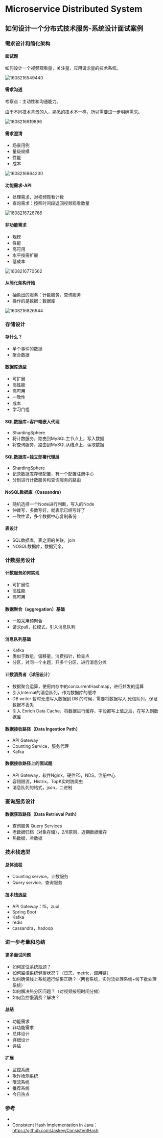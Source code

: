 # Microservice Distributed System

## 如何设计一个分布式技术服务-系统设计面试案例

### 需求设计和简化架构

#### 面试题

如何设计一个视频观看量，关注量，应用请求量的技术系统。

![1608216549440](MicroserviceDistributedSystem.assets/1608216549440.png)



#### 需求沟通

考察点：主动性和沟通能力。

由于不同技术背景的人，熟悉的技术不一样，所以需要进一步明确需求。

![1608216619896](MicroserviceDistributedSystem.assets/1608216619896.png)



#### 需求澄清

- 场景用例
- 量级规模
- 性能
- 成本

![1608216664230](MicroserviceDistributedSystem.assets/1608216664230.png)



#### 功能需求-API

- 处理需求，对视频观看计数
- 查询需求：按照时间段返回视频观看数量

![1608216726766](MicroserviceDistributedSystem.assets/1608216726766.png)





#### 非功能需求

- 规模
- 性能
- 高可用
- 水平按需扩展
- 低成本

![1608216770562](MicroserviceDistributedSystem.assets/1608216770562.png)



#### 从简化架构开始

- 抽象出的服务：计数服务，查询服务
- 操作的是数据：数据库

![1608216826944](MicroserviceDistributedSystem.assets/1608216826944.png)



### 存储设计

#### 存什么？

- 单个事件的数据
- 聚合数据



#### 数据库选型

- 可扩展
- 高性能
- 高可用
- 一致性
- 成本
- 学习门槛





#### SQL数据库+客户端嵌入代理

- ShardingSphere
- 将计数服务，路由到MySQL主节点上，写入数据
- 将查询服务，路由到MySQL从结点上，读取数据





#### SQL数据库+独立部署代理层

- ShardingSphere
- 记录数据库存储配置，有一个配置注册中心
- 分别进行计数服务和查询服务的路由





#### NoSQL数据库（Cassandra）

- 随机选择一个Node进行判断，写入的Node
- 仲裁写，多数写好，就表示已经写好了
- 一致性读，多个数据中心复制备份





#### 表设计

- SQL数据库，表之间的关联，join
- NOSQL数据库，数据冗余，





### 计数服务设计

#### 计数服务如何实现

- 可扩展性
- 高性能
- 高可用



#### 数据聚合（aggregation）基础

- 一般采用预聚合
- 请求pull，拉模式，引入消息队列



#### 消息队列基础

- Kafka
- 类似于数组，偏移量，消费指针，检查点
- 分区，对同一个主题，开多个分区，进行消息分摊



#### 计数消费者（详细设计）

- 数据聚合运算，使用内存中的concurrentHashmap，进行并发的运算
- 引入Internal的消息队列，作为数据库的缓冲
- DB writer 暂时无法写入数据到 DB 的时候，需要将数据写入 死信队列，保证数据不丢失
- 引入 Enrich Data Cache，将数据进行缓存，字段都写上值之后，在写入到数据库



#### 数据接收路径（Data Ingestion Path）

- API Gateway
- Counting Service，服务代理
- Kafka





#### 数据接收路径上的面试题

- API Gateway，软件Nginx，硬件F5，NDS，注册中心
- 容错限流，Histrix，TopK实时防爬虫
- 消息队列的格式，json，二进制





### 查询服务设计

#### 数据获取路径（Data Retrieval Path）

- 查询服务 Query Services
- 老数据归档（对象存储），2/8原则，近期数据缓存
- 热数据，冷数据



### 技术栈选型

#### 总体流程

- Counting service，计数服务
- Query service，查询服务



#### 技术栈选型

- API Gateway：f5，zuul
- Spring Boot
- Kafka
- redis
- cassandra，hadoop



### 进一步考量和总结

#### 更多面试问题

- 如何定位系统瓶颈？
- 如何监控系统健康状况？（日志，metric，调用链）
- 如何确保线上系统运行结果正确？（两套系统，实时流处理系统+线下批处理系统）
- 如何解决热分区问题？（对视频按照时间分摊）
- 如何监控慢消费？解决？





#### 总结

- 功能需求
- 非功能需求
- 总体设计
- 详细设计
- 评估





#### 扩展

- 监控系统
- 欺诈检测系统
- 限流系统
- 推荐系统
- 今日热点



### 参考

- 
- Consistent Hash Implementation in Java：https://github.com/Jaskey/ConsistentHash





















































































































